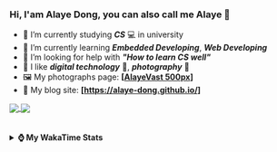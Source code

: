 ### Hi, **I'am Alaye Dong**, you can also call me **Alaye** 👋

- 📖 I’m currently studying ***CS*** 💻 in university
- 🌱 I’m currently learning ***Embedded Developing***, ***Web Developing***
- 🤔 I’m looking for help with ***"How to learn CS well"***
- 🤩 I like ***digital technology*** 📱, ***photography*** 📸
- 🖼️ My photographs page: **[[AlayeVast 500px](https://500px.com.cn/AlayeVast)]**
- 📰 My blog site: **[https://alaye-dong.github.io/]**

<!--
[![Alaye's GitHub stats](https://github-readme-stats.vercel.app/api?username=Alaye-Dong&custom_title=Alaye%20Dong`s%20GitHub%20stats&show_icons=true&rank_icon=percentile&theme=transparent&include_all_commits=true&count_private=true)](https://github.com/anuraghazra/github-readme-stats) 
[![Top Langs](https://github-readme-stats.vercel.app/api/top-langs/?username=Alaye-Dong\&layout=compact&theme=transparent)](https://github.com/anuraghazra/github-readme-stats)
-->
<a href="https://github.com/anuraghazra/github-readme-stats">
  <img height=200 align="center" src="https://github-readme-stats.vercel.app/api?username=Alaye-Dong&custom_title=Alaye%20Dong`s%20GitHub%20stats&show_icons=true&rank_icon=percentile&theme=transparent&include_all_commits=true&count_private=true" />
</a>
<a href="https://github.com/anuraghazra/convoychat">
  <img height=200 align="center" src="https://github-readme-stats.vercel.app/api/top-langs/?username=Alaye-Dong&layout=compact&theme=transparent&include_all_commits=true&count_private=true&langs_count=8&card_width=300" />
</a>

<br />
<br />

<div style="display:none"> 
  <img src="https://visitor-badge.laobi.icu/badge?page_id=Alaye-Dong.Alaye-Dong"/>
</div>
<br />

<details>	
  <summary><b> ⌚ My WakaTime Stats </b></summary>

<br />

<!--START_SECTION:waka-->
![Code Time](http://img.shields.io/badge/Code%20Time-359%20hrs%2031%20mins-blue)

![Profile Views](http://img.shields.io/badge/Profile%20Views-1-blue)

![Lines of code](https://img.shields.io/badge/From%20Hello%20World%20I%27ve%20Written-895.7%20thousand%20lines%20of%20code-blue)

**🐱 My GitHub Data** 

> 📦 147.1 kB Used in GitHub's Storage 
 > 
> 🏆 23 Contributions in the Year 2025
 > 
> 🚫 Not Opted to Hire
 > 
> 📜 21 Public Repositories 
 > 
> 🔑 4 Private Repositories 
 > 
**I'm a Night 🦉** 

```text
🌞 Morning                82 commits          ██░░░░░░░░░░░░░░░░░░░░░░░   06.41 % 
🌆 Daytime                408 commits         ████████░░░░░░░░░░░░░░░░░   31.87 % 
🌃 Evening                519 commits         ██████████░░░░░░░░░░░░░░░   40.55 % 
🌙 Night                  271 commits         █████░░░░░░░░░░░░░░░░░░░░   21.17 % 
```
📅 **I'm Most Productive on Sunday** 

```text
Monday                   215 commits         ████░░░░░░░░░░░░░░░░░░░░░   16.80 % 
Tuesday                  154 commits         ███░░░░░░░░░░░░░░░░░░░░░░   12.03 % 
Wednesday                141 commits         ███░░░░░░░░░░░░░░░░░░░░░░   11.02 % 
Thursday                 209 commits         ████░░░░░░░░░░░░░░░░░░░░░   16.33 % 
Friday                   180 commits         ████░░░░░░░░░░░░░░░░░░░░░   14.06 % 
Saturday                 151 commits         ███░░░░░░░░░░░░░░░░░░░░░░   11.80 % 
Sunday                   230 commits         ████░░░░░░░░░░░░░░░░░░░░░   17.97 % 
```


📊 **This Week I Spent My Time On** 

```text
💬 Programming Languages: 
Markdown                 2 hrs 28 mins       ███████░░░░░░░░░░░░░░░░░░   27.11 % 
JSON                     1 hr 42 mins        █████░░░░░░░░░░░░░░░░░░░░   18.63 % 
JavaScript               1 hr 31 mins        ████░░░░░░░░░░░░░░░░░░░░░   16.72 % 
Python                   1 hr 6 mins         ███░░░░░░░░░░░░░░░░░░░░░░   12.10 % 
TypeScript               55 mins             ███░░░░░░░░░░░░░░░░░░░░░░   10.14 % 

🔥 Editors: 
VS Code                  8 hrs 16 mins       ███████████████████████░░   90.65 % 
Obsidian                 51 mins             ██░░░░░░░░░░░░░░░░░░░░░░░   09.35 % 

🐱‍💻 Projects: 
blog-astro-fuwari        3 hrs 28 mins       ██████████░░░░░░░░░░░░░░░   38.06 % 
blog-vitepress-curve     1 hr 50 mins        █████░░░░░░░░░░░░░░░░░░░░   20.16 % 
nolebase                 1 hr 22 mins        ████░░░░░░░░░░░░░░░░░░░░░   15.13 % 
Python_Study             1 hr 6 mins         ███░░░░░░░░░░░░░░░░░░░░░░   12.12 % 
alaye-dong.github.io     52 mins             ██░░░░░░░░░░░░░░░░░░░░░░░   09.57 % 
```

**I Mostly Code in C** 

```text
JavaScript               4 repos             ███░░░░░░░░░░░░░░░░░░░░░░   13.79 % 
C++                      3 repos             ███░░░░░░░░░░░░░░░░░░░░░░   10.34 % 
Java                     2 repos             ██░░░░░░░░░░░░░░░░░░░░░░░   06.90 % 
Astro                    1 repo              █░░░░░░░░░░░░░░░░░░░░░░░░   03.45 % 
CSS                      1 repo              █░░░░░░░░░░░░░░░░░░░░░░░░   03.45 % 
```



**Timeline**

![Lines of Code chart](https://raw.githubusercontent.com/Alaye-Dong/Alaye-Dong/main/assets/bar_graph.png)


 Last Updated on 19/01/2025 18:42:02 UTC
<!--END_SECTION:waka-->

</details>
